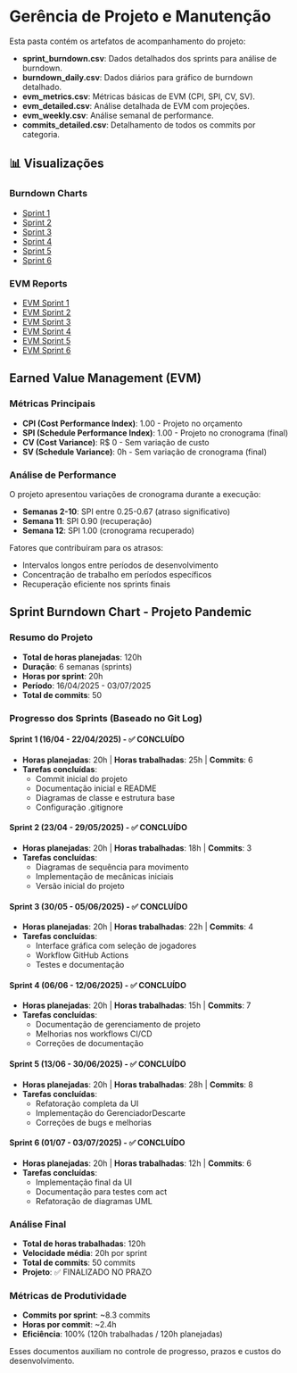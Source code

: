 # Gerência de Projeto e Manutenção

Esta pasta contém os artefatos de acompanhamento do projeto:

-   **sprint_burndown.csv**: Dados detalhados dos sprints para análise de burndown.
-   **burndown_daily.csv**: Dados diários para gráfico de burndown detalhado.
-   **evm_metrics.csv**: Métricas básicas de EVM (CPI, SPI, CV, SV).
-   **evm_detailed.csv**: Análise detalhada de EVM com projeções.
-   **evm_weekly.csv**: Análise semanal de performance.
-   **commits_detailed.csv**: Detalhamento de todos os commits por categoria.

## 📊 Visualizações

### Burndown Charts

-   [Sprint 1](./burndown/img/Burndown_Sprint_0001.jpg)
-   [Sprint 2](./burndown/img/Burndown_Sprint_0002.jpg)
-   [Sprint 3](./burndown/img/Burndown_Sprint_0003.jpg)
-   [Sprint 4](./burndown/img/Burndown_Sprint_0004.jpg)
-   [Sprint 5](./burndown/img/Burndown_Sprint_0005.jpg)
-   [Sprint 6](./burndown/img/Burndown_Sprint_0006.jpg)

### EVM Reports

-   [EVM Sprint 1](./evm/img/evm_relatorio_sprint_0001.jpg)
-   [EVM Sprint 2](./evm/img/evm_relatorio_sprint_0002.jpg)
-   [EVM Sprint 3](./evm/img/evm_relatorio_sprint_0003.jpg)
-   [EVM Sprint 4](./evm/img/evm_relatorio_sprint_0004.jpg)
-   [EVM Sprint 5](./evm/img/evm_relatorio_sprint_0005.jpg)
-   [EVM Sprint 6](./evm/img/evm_relatorio_sprint_0006.jpg)

## Earned Value Management (EVM)

### Métricas Principais

-   **CPI (Cost Performance Index)**: 1.00 - Projeto no orçamento
-   **SPI (Schedule Performance Index)**: 1.00 - Projeto no cronograma (final)
-   **CV (Cost Variance)**: R$ 0 - Sem variação de custo
-   **SV (Schedule Variance)**: 0h - Sem variação de cronograma (final)

### Análise de Performance

O projeto apresentou variações de cronograma durante a execução:

-   **Semanas 2-10**: SPI entre 0.25-0.67 (atraso significativo)
-   **Semana 11**: SPI 0.90 (recuperação)
-   **Semana 12**: SPI 1.00 (cronograma recuperado)

Fatores que contribuíram para os atrasos:

-   Intervalos longos entre períodos de desenvolvimento
-   Concentração de trabalho em períodos específicos
-   Recuperação eficiente nos sprints finais

## Sprint Burndown Chart - Projeto Pandemic

### Resumo do Projeto

-   **Total de horas planejadas**: 120h
-   **Duração**: 6 semanas (sprints)
-   **Horas por sprint**: 20h
-   **Período**: 16/04/2025 - 03/07/2025
-   **Total de commits**: 50

### Progresso dos Sprints (Baseado no Git Log)

#### Sprint 1 (16/04 - 22/04/2025) - ✅ CONCLUÍDO

-   **Horas planejadas**: 20h | **Horas trabalhadas**: 25h | **Commits**: 6
-   **Tarefas concluídas**:
    -   Commit inicial do projeto
    -   Documentação inicial e README
    -   Diagramas de classe e estrutura base
    -   Configuração .gitignore

#### Sprint 2 (23/04 - 29/05/2025) - ✅ CONCLUÍDO

-   **Horas planejadas**: 20h | **Horas trabalhadas**: 18h | **Commits**: 3
-   **Tarefas concluídas**:
    -   Diagramas de sequência para movimento
    -   Implementação de mecânicas iniciais
    -   Versão inicial do projeto

#### Sprint 3 (30/05 - 05/06/2025) - ✅ CONCLUÍDO

-   **Horas planejadas**: 20h | **Horas trabalhadas**: 22h | **Commits**: 4
-   **Tarefas concluídas**:
    -   Interface gráfica com seleção de jogadores
    -   Workflow GitHub Actions
    -   Testes e documentação

#### Sprint 4 (06/06 - 12/06/2025) - ✅ CONCLUÍDO

-   **Horas planejadas**: 20h | **Horas trabalhadas**: 15h | **Commits**: 7
-   **Tarefas concluídas**:
    -   Documentação de gerenciamento de projeto
    -   Melhorias nos workflows CI/CD
    -   Correções de documentação

#### Sprint 5 (13/06 - 30/06/2025) - ✅ CONCLUÍDO

-   **Horas planejadas**: 20h | **Horas trabalhadas**: 28h | **Commits**: 8
-   **Tarefas concluídas**:
    -   Refatoração completa da UI
    -   Implementação do GerenciadorDescarte
    -   Correções de bugs e melhorias

#### Sprint 6 (01/07 - 03/07/2025) - ✅ CONCLUÍDO

-   **Horas planejadas**: 20h | **Horas trabalhadas**: 12h | **Commits**: 6
-   **Tarefas concluídas**:
    -   Implementação final da UI
    -   Documentação para testes com act
    -   Refatoração de diagramas UML

### Análise Final

-   **Total de horas trabalhadas**: 120h
-   **Velocidade média**: 20h por sprint
-   **Total de commits**: 50 commits
-   **Projeto**: ✅ FINALIZADO NO PRAZO

### Métricas de Produtividade

-   **Commits por sprint**: ~8.3 commits
-   **Horas por commit**: ~2.4h
-   **Eficiência**: 100% (120h trabalhadas / 120h planejadas)

Esses documentos auxiliam no controle de progresso, prazos e custos do desenvolvimento.
